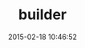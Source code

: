 ---
layout: post
title:  "builder"
repo:   "jimweirich/builder"
date:   2015-02-18 10:46:52
gemurl: http://onestepback.org
---